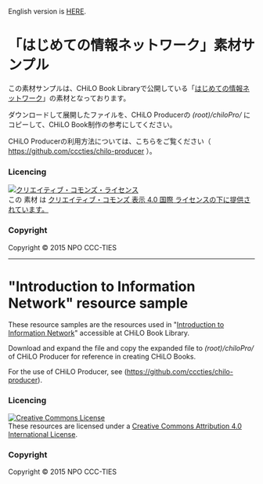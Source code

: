English version is [HERE](#english).

# 「はじめての情報ネットワーク」素材サンプル

この素材サンプルは、CHiLO Book Libraryで公開している「[はじめての情報ネットワーク](http://chilos.jp/s/?id=1)」の素材となっております。

ダウンロードして展開したファイルを、CHiLO Producerの _(root)/chiloPro/_ にコピーして、CHiLO Book制作の参考にしてください。

CHiLO Producerの利用方法については、こちらをご覧ください（ https://github.com/cccties/chilo-producer ）。

### Licencing

<a rel="license" href="http://creativecommons.org/licenses/by/4.0/"><img alt="クリエイティブ・コモンズ・ライセンス" style="border-width:0" src="https://i.creativecommons.org/l/by/4.0/88x31.png" /></a><br />この 素材 は <a rel="license" href="http://creativecommons.org/licenses/by/4.0/">クリエイティブ・コモンズ 表示 4.0 国際 ライセンスの下に提供されています。</a>

### Copyright

Copyright © 2015 NPO CCC-TIES

***

# <a name="english"> "Introduction to Information Network" resource sample 

These resource samples are the resources used in "[Introduction to Information Network](http://chilos.jp/s/?id=1)" accessible at CHiLO Book Library.

Download and expand the file and copy the expanded file to _(root)/chiloPro/_ of CHiLO Producer for reference in creating CHiLO Books.

For the use of CHiLO Producer, see (https://github.com/cccties/chilo-producer).

### Licencing

<a rel="license" href="http://creativecommons.org/licenses/by/4.0/"><img alt="Creative Commons License" style="border-width:0" src="https://i.creativecommons.org/l/by/4.0/88x31.png" /></a><br />These resources are licensed under a <a rel="license" href="http://creativecommons.org/licenses/by/4.0/">Creative Commons Attribution 4.0 International License</a>.

### Copyright

Copyright © 2015 NPO CCC-TIES
